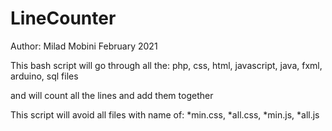 # LineCounter
Author: Milad Mobini February 2021

This bash script will go through all the:
php, css, html, javascript, java, fxml, arduino, sql
files

and will count all the lines and add them together

This script will avoid all files with name of:
*min.css, *all.css, *min.js, *all.js
